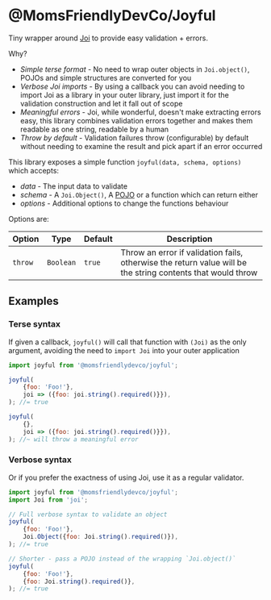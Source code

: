 @MomsFriendlyDevCo/Joyful
=========================
Tiny wrapper around [Joi](https://joi.dev/api) to provide easy validation + errors.

Why?

* *Simple terse format* - No need to wrap outer objects in `Joi.object()`, POJOs and simple structures are converted for you
* *Verbose Joi imports* - By using a callback you can avoid needing to import Joi as a library in your outer library, just import it for the validation construction and let it fall out of scope
* *Meaningful errors* - Joi, while wonderful, doesn't make extracting errors easy, this library combines validation errors together and makes them readable as one string, readable by a human
* *Throw by default* - Validation failures throw (configurable) by default without needing to examine the result and pick apart if an error occurred


This library exposes a simple function `joyful(data, schema, options)` which accepts:

* _data_ - The input data to validate
* _schema_ - A `Joi.Object()`, A [POJO](https://www.wikiwand.com/en/Plain_Old_Java_Object) or a function which can return either
* _options_ - Additional options to change the functions behaviour

Options are:

| Option  | Type      | Default | Description                                                                                                 |
|---------|-----------|---------|-------------------------------------------------------------------------------------------------------------|
| `throw` | `Boolean` | `true`  | Throw an error if validation fails, otherwise the return value will be the string contents that would throw |


Examples
--------

### Terse syntax
If given a callback, `joyful()` will call that function with `(Joi)` as the only argument, avoiding the need to `import Joi` into your outer application

```javascript
import joyful from '@momsfriendlydevco/joyful';

joyful(
    {foo: 'Foo!'},
    joi => ({foo: joi.string().required()}}),
); //= true

joyful(
    {},
    joi => ({foo: joi.string().required()}}),
); //~ will throw a meaningful error
```

### Verbose syntax
Or if you prefer the exactness of using Joi, use it as a regular validator.

```javascript
import joyful from '@momsfriendlydevco/joyful';
import Joi from 'joi';

// Full verbose syntax to validate an object
joyful(
    {foo: 'Foo!'},
    Joi.Object({foo: Joi.string().required()}),
); //= true

// Shorter - pass a POJO instead of the wrapping `Joi.object()`
joyful(
    {foo: 'Foo!'},
    {foo: Joi.string().required()},
); //= true
```
